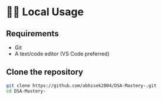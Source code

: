 # 🧑‍💻 Local Usage

## Requirements
- Git
- A text/code editor (VS Code preferred)

## Clone the repository

```bash
git clone https://github.com/abhisek2004/DSA-Mastery-.git
cd DSA-Mastery-
